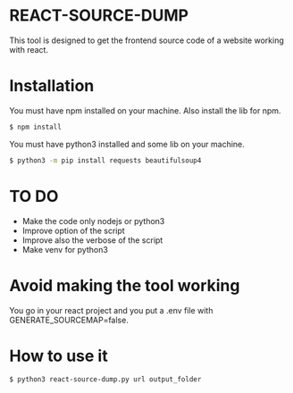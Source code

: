 # REACT-SOURCE-DUMP

This tool is designed to get the frontend source code of a website working with react.

# Installation

You must have npm installed on your machine. 
Also install the lib for npm.  
```bash
$ npm install
```

You must have python3 installed and some lib on your machine.
```bash
$ python3 -m pip install requests beautifulsoup4
```

# TO DO

- Make the code only nodejs or python3
- Improve option of the script
- Improve also the verbose of the script
- Make venv for python3


# Avoid making the tool working

You go in your react project and you put a .env file with GENERATE_SOURCEMAP=false.

# How to use it


```bash
$ python3 react-source-dump.py url output_folder
```